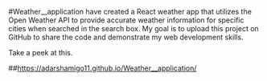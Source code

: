 #Weather__application
 have created a React weather app that utilizes the Open Weather API to provide accurate weather information for specific cities when searched in the search box. My goal is to upload this project on GitHub to share the code and demonstrate my web development skills.
 
 Take a peek at this.
 
##https://adarshamigo11.github.io/Weather__application/
